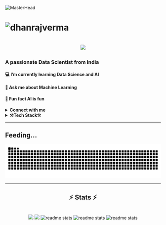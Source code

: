![MasterHead](https://github.com/SemicolonML/SemicolonML/blob/007a15e5634f71d65a17a9e4387b1c91de44924f/Untitled%20design%20(1).gif)
<h1 align="center">
    <p align="left"> <img src="https://komarev.com/ghpvc/?username=ISmokeData&label=Profile%20views&color=0e75b6&style=flat" alt="dhanrajverma" /> </p>
    <img src="https://readme-typing-svg.herokuapp.com/?font=Silkscreen&size=35&center=true&vCenter=true&width=500&height=70&duration=4000&lines=Hi+There!+👋;+I'm+Dhanraj+Verma!;" />
</h1>
<p>
<h3>A passionate Data Scientist from India</h3>
<h4>💻  I’m currently learning Data Science and AI </h4>
<h4>💬 Ask me about Machine Learning</h4>
<h4>🤖 Fun fact AI is fun </h4>
</p>

<details>
<summary><b>Connect with me </b></summary><br>
<a href="https://www.linkedin.com/in/DhanrajVerma/" target="blank"><img align="center" src="https://github.com/dheereshagrwal/colored-icons/blob/master/public/logos/linkedin/linkedin-horizontal.svg" alt="Linkdind" height="90" width="100" /></a>
<a href="https://x.com/I_SmokeData" target="blank"><img align="center" src="https://github.com/dheereshagrwal/colored-icons/blob/master/public/logos/x/x-light.svg" alt="X" height="30" width="40" /></a>
</details>
<details>
<summary><b>⚒️Tech Stack⚒️</b></summary><br>
<div align="center">
	<code><img width="50" src="https://github.com/onemarc/tech-icons/blob/main/icons/jupyter-light.svg" alt="Jupyter Notebook" title="Jupyter Notebook"/></code>
	<code><img width="50" src="https://github.com/tandpfun/skill-icons/blob/main/icons/VSCode-Light.svg" alt="Visual Studio Code" title="Visual Studio Code"/></code>
	<code><img width="50" src="https://github.com/onemarc/tech-icons/blob/main/icons/googlecolaboratory-light.svg" title="googlecolaboratory"/></code>
	<code><img width="50" src="https://github.com/tandpfun/skill-icons/blob/main/icons/HTML.svg" alt="HTML" title="HTML"/></code>
	<code><img width="50" src="https://github.com/onemarc/tech-icons/blob/main/icons/css-light.svg" alt="CSS" title="CSS"/></code>
	<code><img width="50" src="https://github.com/tandpfun/skill-icons/blob/main/icons/Selenium.svg" alt="Selenium" title="Selenium"/></code>
	<code><img width="50" src="https://github.com/tandpfun/skill-icons/blob/main/icons/MySQL-Light.svg" alt="MySQL" title="MySQL"/></code>
	<code><img width="50" src="https://github.com/onemarc/tech-icons/blob/main/icons/mojo-light.svg" alt="mojo" title="mojo"/></code>
	<code><img width="50" src="https://github.com/tandpfun/skill-icons/blob/main/icons/Python-Light.svg" alt="Python" title="Python"/></code>
	<code><img width="50" src="https://github.com/tandpfun/skill-icons/blob/main/icons/Regex-Light.svg" alt="Regex" title="Regex"/></code>
	<code><img width="50" src="https://github.com/onemarc/tech-icons/blob/main/icons/numpy-light.svg" alt="numpy" title="numpy"/></code>
	<code><img width="50" src="https://github.com/onemarc/tech-icons/blob/main/icons/pandas-light.svg" alt="pandas" title="pandas"/></code>
	<code><img width="50" src="https://github.com/onemarc/tech-icons/blob/main/icons/polars-light.svg" alt="polars" title="polars"/></code>
	<code><img width="50" src="https://github.com/onemarc/tech-icons/blob/main/icons/matplotlib-light.svg" alt="matplotlib" title="matplotlib"/></code>
	<code><img width="50" src="https://github.com/onemarc/tech-icons/blob/main/icons/seaborn-light.svg" alt="seaborn" title="seaborn"/></code>
	<code><img width="50" src="https://github.com/tandpfun/skill-icons/blob/main/icons/SciKitLearn-Light.svg" alt="SciKitLearn title="SciKitLearn"/></code>
	<code><img width="50" src="https://github.com/tandpfun/skill-icons/blob/main/icons/TensorFlow-Light.svg" alt="TensorFlow" title="TensorFlow"/></code>
	<code><img width="50" src="https://github.com/tandpfun/skill-icons/blob/main/icons/PyTorch-Light.svg" alt="Pytorch" title="Pytorch"/></code>
	<code><img width="50" src="https://github.com/tandpfun/skill-icons/blob/main/icons/OpenCV-Light.svg" alt="Open CV" title="Open CV"/></code>
	<code><img width="50" src="https://github.com/tandpfun/skill-icons/blob/main/icons/Git.svg" alt="Git" title="Git"/></code>
	<code><img width="50" src="https://github.com/tandpfun/skill-icons/blob/main/icons/Github-Light.svg" alt="GitHub" title="GitHub"/></code>
	<code><img width="50" src="https://github.com/tandpfun/skill-icons/blob/main/icons/Flask-Light.svg" alt="Flask" title="Flask"/></code>
	<code><img width="50" src="https://github.com/onemarc/tech-icons/blob/main/icons/mongodb-light.svg" title="mongoDB"/></code>
	<code><img width="50" src="https://github.com/tandpfun/skill-icons/blob/main/icons/Docker.svg" alt="Docker" title="Docker"/></code>
	<code><img width="50" src="https://github.com/tandpfun/skill-icons/blob/main/icons/Kubernetes.svg" alt="Kubernetes" title="Kubernetes"/></code>
	<code><img width="50" src="https://user-images.githubusercontent.com/25181517/183868728-b2e11072-00a5-47e2-8a4e-4ebbb2b8c554.png" alt="CI/CD" title="CI/CD"/></code>
	<code><img width="50" src="https://github.com/onemarc/tech-icons/blob/main/icons/yaml-light.svg" alt="yaml" title="yaml"/></code>
	<code><img width="50" src="https://github.com/tandpfun/skill-icons/blob/main/icons/AWS-Light.svg" alt="AWS" title="AWS"/></code>
	<code><img width="50" src="https://github.com/tandpfun/skill-icons/blob/main/icons/Azure-Light.svg" alt="Microsoft Azure" title="Microsoft Azure"/></code>
	<code><img width="50" src="https://github.com/onemarc/tech-icons/blob/main/icons/apachespark-light.svg" alt="Apache Spark" title="Apache Spark"/></code>
	<code><img width="50" src="https://github.com/tandpfun/skill-icons/blob/main/icons/Anaconda-Light.svg" alt="Anaconda" title="Anaconda"/></code>
	<code><img width="50" src="https://github.com/tandpfun/skill-icons/blob/main/icons/FastAPI.svg" alt="Fast API" title="Fast API"/></code>
	<code><img width="50" src="https://github.com/onemarc/tech-icons/blob/main/icons/llamaindex-light.svg" alt="llamaindex" title="llamaindex"/></code>
	<code><img width="50" src="https://github.com/onemarc/tech-icons/blob/main/icons/langchain-light.svg" alt="langchain" title="langchain"/></code>
	<code><img width="50" src="https://github.com/onemarc/tech-icons/blob/main/icons/streamlit-light.svg" alt="streamlit" title="streamlit"/></code>
	<code><img width="50" src="https://github.com/onemarc/tech-icons/blob/main/icons/bard-light.svg" alt="bard" title="bard"/></code>
	<code><img width="50" src="https://github.com/onemarc/tech-icons/blob/main/icons/chatgpt.svg" alt="chatgpt" title="chatgpt"/></code>
	<code><img width="50" src="https://github.com/onemarc/tech-icons/blob/main/icons/copilot-light.svg" alt="copilot" title="copilot"/></code>
	<code><img width="50" src="https://github.com/onemarc/tech-icons/blob/main/icons/huggingface-light.svg" alt="huggingface" title="huggingface"/></code>
	<code><img width="50" src="https://github.com/onemarc/tech-icons/blob/main/icons/midjourney-light.svg" alt="midjourney" title="midjourney"/></code>
	<code><img width="50" src="https://github.com/onemarc/tech-icons/blob/main/icons/powerbi-white.svg" alt="powerbi" title="powerbi"/></code>
	<code><img width="50" src="https://github.com/onemarc/tech-icons/blob/main/icons/tableau-light.svg" alt="tableau" title="tableau"/></code>
	<code><img width="50" src="https://raw.githubusercontent.com/rahuldkjain/github-profile-readme-generator/master/src/images/icons/Social/kaggle.svg" alt="kaggle" title="kaggle"/></code>
    <i class="fa-brands fa-kaggle"></i>
</details> 
</div>
<hr/>


## Feeding...
![Snake animation](https://raw.githubusercontent.com/ISmokeData/ISmokeData/output/github-contribution-grid-snake-dark.svg)


<hr/>
<h2 align="center">⚡ Stats ⚡</h2>
<br>
<div align=center>
<img  width=600 src="http://github-profile-summary-cards.vercel.app/api/cards/profile-details?username=ISmokeData&theme=github"/>
<!-- <img width=390 src="https://github-readme-stats.vercel.app/api/top-langs/?username=ISmokeData&layout=donut&border_radius=10"/> -->
<img width=295 src="http://github-profile-summary-cards.vercel.app/api/cards/repos-per-language?username=ISmokeData&theme=github"/>
<!-- <img width=390 src="https://github-readme-stats.vercel.app/api?username=ISmokeData&count_private=true&show_icons=true&theme=react&rank_icon=github&border_radius=10" alt="readme stats" /> -->
<img width=295 src="http://github-profile-summary-cards.vercel.app/api/cards/productive-time?username=ISmokeData&theme=github" alt="readme stats" />
<img width=295 src="http://github-profile-summary-cards.vercel.app/api/cards/most-commit-language?username=ISmokeData&theme=github" alt="readme stats" />
<img width=295 src="http://github-profile-summary-cards.vercel.app/api/cards/stats?username=ISmokeData&theme=github" alt="readme stats" />
<!-- <img width=325 src="https://github-readme-stats-salesp07.vercel.app/api/top-langs/?username=ISmokeData&hide=HTML&langs_count=8&layout=compact&theme=react&border_radius=10&size_weight=0.5&count_weight=0.5&exclude_repo=github-readme-stats" alt="top langs" /> -->

</div>
<!-- ✍️ Quote
<h3 align = "center> You can have data without information, but you cannot have information without data

- Daniel Keys Moran</h3> -->


<!--### 🔝 Top Contributed Repo
<!--![](https://github-contributor-stats.vercel.app/api?username=ISmokeData&limit=5&theme=dark&combine_all_yearly_contributions=true)


